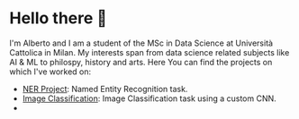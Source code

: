 # Hello there 🫡
I'm Alberto and I am a student of the MSc in Data Science at Università Cattolica in Milan. 
My interests span from data science related subjects like AI & ML to philospy, history and arts.
Here You can find the projects on which I've worked on:
  - [NER Project](https://github.com/MicheleGiambelli/PlotTwisters-Project): Named Entity Recognition task.
  - [Image Classification](https://github.com/RecurSieve/Image-Classification/tree/main): Image Classification task using a custom CNN.
  - 
